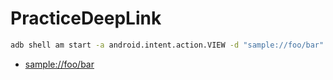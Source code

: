 # PracticeDeepLink

```sh
adb shell am start -a android.intent.action.VIEW -d "sample://foo/bar"
```

- <a href="sample://foo/bar">sample://foo/bar</a>
